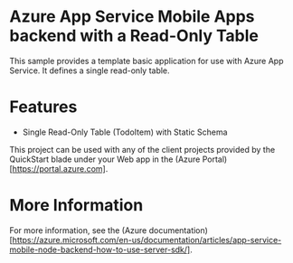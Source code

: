 # Azure App Service Mobile Apps backend with a Read-Only Table

This sample provides a template basic application for use with Azure App Service.  It defines
a single read-only table.

# Features

* Single Read-Only Table (TodoItem) with Static Schema

This project can be used with any of the client projects provided by the QuickStart blade under 
your Web app in the (Azure Portal)[https://portal.azure.com].

# More Information

For more information, see the (Azure documentation)[https://azure.microsoft.com/en-us/documentation/articles/app-service-mobile-node-backend-how-to-use-server-sdk/].
